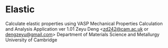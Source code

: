 # Elastic
Calculate elastic properties using VASP
Mechanical Properties Calculation and Analysis Application ver 1.01
Zeyu Deng <zd242@cam.ac.uk or dengzeyu@gmail.com>
Department of Materials Science and Metallurgy
University of Cambridge
